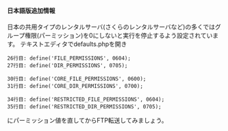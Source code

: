 #### 日本語版追加情報 ####

日本の共用タイプのレンタルサーバ(さくらのレンタルサーバなど)の多くではグループ権限(パーミッション)を0にしないと実行を停止するよう設定されています。
テキストエディタでdefaults.phpを開き
```
26行目: define('FILE_PERMISSIONS', 0604);
27行目: define('DIR_PERMISSIONS', 0705);

30行目: define('CORE_FILE_PERMISSIONS', 0600);
31行目: define('CORE_DIR_PERMISSIONS', 0700);

34行目: define('RESTRICTED_FILE_PERMISSIONS', 0604);
35行目: define('RESTRICTED_DIR_PERMISSIONS', 0705);
```
にパーミッション値を直してからFTP転送してみましょう。

